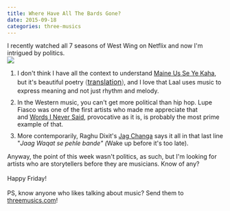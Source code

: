 ```yaml
---
title: Where Have All The Bards Gone?
date: 2015-09-18
categories: three-musics
---
```


 <div>I recently watched all 7 seasons of West Wing on Netflix and now I'm intrigued by politics. <br>
<img src="https://www.emory.edu/EMORY_MAGAZINE/winter2004/assets/west_wing_cast_430.jpg">
</div>

<ol>
	<li style="margin-bottom:10px">I don't think I have all the context to understand <a href="https://www.youtube.com/watch?v=XPsr1RnEfWo">Maine Us Se Ye Kaha</a>, but it's beautiful poetry<span style="color: rgb(85, 85, 85); font-family: 'Helvetica Neue', Helvetica, Arial, sans-serif; font-size: 16px; font-style: normal; line-height: 24px;"> (</span><a href="https://qausain.wordpress.com/2009/11/07/musheer/" style="font-style: normal; font-size: 16px; line-height: 24px; height: inherit;">translation</a><span style="color: rgb(85, 85, 85); font-family: 'Helvetica Neue', Helvetica, Arial, sans-serif; font-size: 16px; font-style: normal; line-height: 24px;">)</span>, and I love that Laal uses music to express meaning and not just rhythm and melody. </li>
	<li style="margin-bottom:10px">In the Western music, you can't get more political than hip hop. Lupe Fiasco was one of the first artists who made me appreciate that and <a href="https://www.youtube.com/watch?v=22l1sf5JZD0">Words I Never Said</a>, provocative as it is, is probably the most prime example of that.</li>
	<li style="margin-bottom:10px">More contemporarily, Raghu Dixit's <a href="https://www.youtube.com/watch?v=acq_ugE_XUI">Jag Changa</a> says it all in that last line "<em>Jaag Waqat se pehle bande" (</em>Wake up before it's too late).</li>
</ol>
Anyway, the point of this week wasn't politics, as such, but I'm looking for artists who are storytellers before they are musicians. Know of any?<br>
<br>
Happy Friday!<br>
<br>
PS, know anyone who likes talking about music? Send them to <a href="http://threemusics.com">threemusics.com</a>!<br>
<br>
